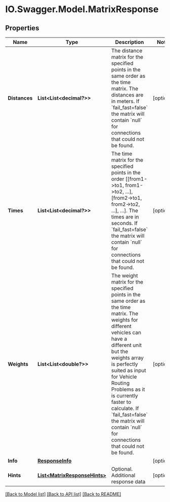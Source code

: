 # IO.Swagger.Model.MatrixResponse
## Properties

Name | Type | Description | Notes
------------ | ------------- | ------------- | -------------
**Distances** | **List&lt;List&lt;decimal?&gt;&gt;** | The distance matrix for the specified points in the same order as the time matrix. The distances are in meters. If &#x60;fail_fast&#x3D;false&#x60; the matrix will contain &#x60;null&#x60; for connections that could not be found. | [optional] 
**Times** | **List&lt;List&lt;decimal?&gt;&gt;** | The time matrix for the specified points in the order [[from1-&gt;to1, from1-&gt;to2, ...], [from2-&gt;to1, from2-&gt;to2, ...], ...]. The times are in seconds. If &#x60;fail_fast&#x3D;false&#x60; the matrix will contain &#x60;null&#x60; for connections that could not be found. | [optional] 
**Weights** | **List&lt;List&lt;double?&gt;&gt;** | The weight matrix for the specified points in the same order as the time matrix. The weights for different vehicles can have a different unit but the weights array is perfectly suited as input for Vehicle Routing Problems as it is currently faster to calculate. If &#x60;fail_fast&#x3D;false&#x60; the matrix will contain &#x60;null&#x60; for connections that could not be found. | [optional] 
**Info** | [**ResponseInfo**](ResponseInfo.md) |  | [optional] 
**Hints** | [**List&lt;MatrixResponseHints&gt;**](MatrixResponseHints.md) | Optional. Additional response data | [optional] 

[[Back to Model list]](../README.md#documentation-for-models) [[Back to API list]](../README.md#documentation-for-api-endpoints) [[Back to README]](../README.md)

